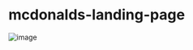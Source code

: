 # mcdonalds-landing-page

![image](https://user-images.githubusercontent.com/83621303/140339588-4bae659d-ddea-458a-adb2-41753abfdfc9.png)
